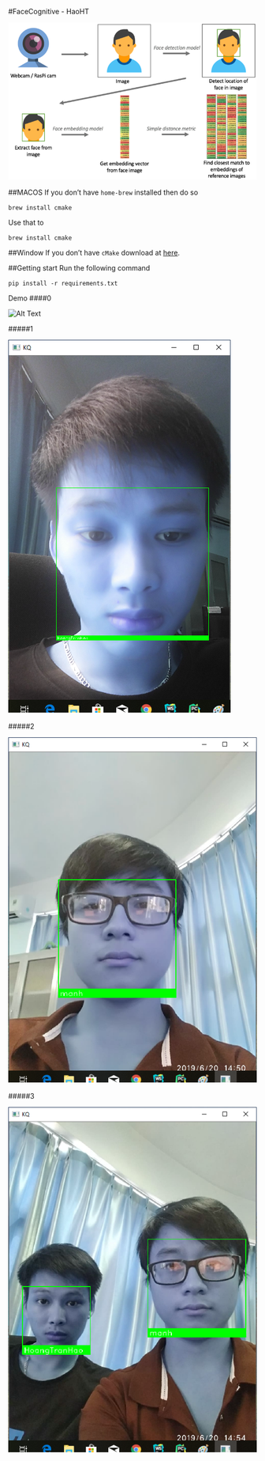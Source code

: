 #FaceCognitive - HaoHT





![Alt text](./img/ag.png?raw=true "ag")

##MACOS
If you don’t have ```home-brew``` installed then do so


```
brew install cmake
```
Use that to

```
brew install cmake
```
##Window
If you don’t have ```cMake``` download  at [here](./install/cmake-3.15.0-rc2-win64-x64.msi).


##Getting start
Run the following command 
```
pip install -r requirements.txt
```

Demo
####0

![Alt Text](./Capture/video.gif)


#####1

![Alt text](./Capture/1.png?raw=true "ag")

#####2

![Alt text](./Capture/2.png?raw=true "ag")

#####3

![Alt text](./Capture/3.png?raw=true "ag")

